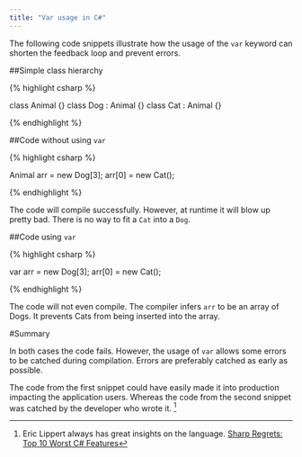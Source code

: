 ```yaml
---
title: "Var usage in C#"
---
```


The following code snippets illustrate how the usage of the `var` keyword can shorten the feedback loop and prevent errors.

##Simple class hierarchy

{% highlight csharp %}

class Animal {}
class Dog : Animal {}
class Cat : Animal {}

{% endhighlight %}

##Code without using `var`

{% highlight csharp %}

Animal arr = new Dog[3];
arr[0] = new Cat();

{% endhighlight %}

The code will compile successfully. However, at runtime it will blow up pretty bad. There is no way to fit a `Cat` into a `Dog`.

##Code using `var`

{% highlight csharp %}

var arr = new Dog[3];
arr[0] = new Cat();

{% endhighlight %}

The code will not even compile. The compiler infers `arr` to be an array of Dogs. It prevents Cats from being inserted into the array. 

#Summary

In both cases the code fails. However, the usage of `var` allows some errors to be catched during compilation. Errors are preferably catched as early as possible.

The code from the first snippet could have easily made it into production impacting the application users. Whereas the code from the second snippet was catched by the developer who wrote it. [^bottom_ten_link]

[^bottom_ten_link]: Eric Lippert always has great insights on the language. [Sharp Regrets: Top 10 Worst C# Features](http://www.informit.com/articles/article.aspx?p=2425867)
